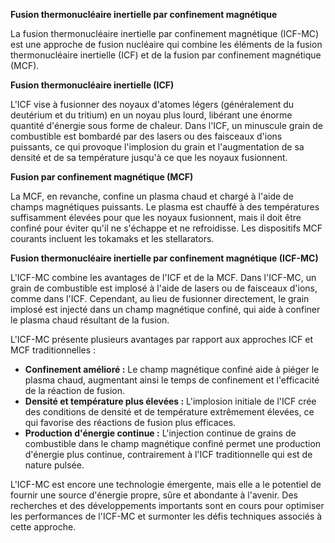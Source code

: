 **Fusion thermonucléaire inertielle par confinement magnétique**

La fusion thermonucléaire inertielle par confinement magnétique (ICF-MC) est une approche de fusion nucléaire qui combine les éléments de la fusion thermonucléaire inertielle (ICF) et de la fusion par confinement magnétique (MCF).

**Fusion thermonucléaire inertielle (ICF)**

L'ICF vise à fusionner des noyaux d'atomes légers (généralement du deutérium et du tritium) en un noyau plus lourd, libérant une énorme quantité d'énergie sous forme de chaleur. Dans l'ICF, un minuscule grain de combustible est bombardé par des lasers ou des faisceaux d'ions puissants, ce qui provoque l'implosion du grain et l'augmentation de sa densité et de sa température jusqu'à ce que les noyaux fusionnent.

**Fusion par confinement magnétique (MCF)**

La MCF, en revanche, confine un plasma chaud et chargé à l'aide de champs magnétiques puissants. Le plasma est chauffé à des températures suffisamment élevées pour que les noyaux fusionnent, mais il doit être confiné pour éviter qu'il ne s'échappe et ne refroidisse. Les dispositifs MCF courants incluent les tokamaks et les stellarators.

**Fusion thermonucléaire inertielle par confinement magnétique (ICF-MC)**

L'ICF-MC combine les avantages de l'ICF et de la MCF. Dans l'ICF-MC, un grain de combustible est implosé à l'aide de lasers ou de faisceaux d'ions, comme dans l'ICF. Cependant, au lieu de fusionner directement, le grain implosé est injecté dans un champ magnétique confiné, qui aide à confiner le plasma chaud résultant de la fusion.

L'ICF-MC présente plusieurs avantages par rapport aux approches ICF et MCF traditionnelles :

* **Confinement amélioré :** Le champ magnétique confiné aide à piéger le plasma chaud, augmentant ainsi le temps de confinement et l'efficacité de la réaction de fusion.
* **Densité et température plus élevées :** L'implosion initiale de l'ICF crée des conditions de densité et de température extrêmement élevées, ce qui favorise des réactions de fusion plus efficaces.
* **Production d'énergie continue :** L'injection continue de grains de combustible dans le champ magnétique confiné permet une production d'énergie plus continue, contrairement à l'ICF traditionnelle qui est de nature pulsée.

L'ICF-MC est encore une technologie émergente, mais elle a le potentiel de fournir une source d'énergie propre, sûre et abondante à l'avenir. Des recherches et des développements importants sont en cours pour optimiser les performances de l'ICF-MC et surmonter les défis techniques associés à cette approche.